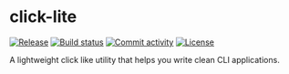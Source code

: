 # click-lite

[![Release](https://img.shields.io/github/v/release/raman4793/click-lite)](https://img.shields.io/github/v/release/raman4793/click-lite)
[![Build status](https://img.shields.io/github/actions/workflow/status/raman4793/click-lite/main.yml?branch=main)](https://github.com/raman4793/click-lite/actions/workflows/main.yml?query=branch%3Amain)
[![Commit activity](https://img.shields.io/github/commit-activity/m/raman4793/click-lite)](https://img.shields.io/github/commit-activity/m/raman4793/click-lite)
[![License](https://img.shields.io/github/license/raman4793/click-lite)](https://img.shields.io/github/license/raman4793/click-lite)

A lightweight click like utility that helps you write clean CLI applications.